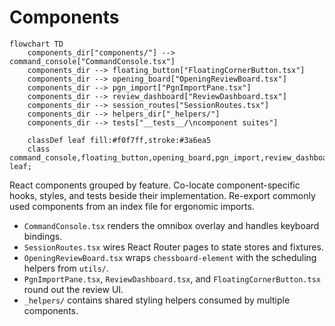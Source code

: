 # Components

```mermaid
flowchart TD
    components_dir["components/"] --> command_console["CommandConsole.tsx"]
    components_dir --> floating_button["FloatingCornerButton.tsx"]
    components_dir --> opening_board["OpeningReviewBoard.tsx"]
    components_dir --> pgn_import["PgnImportPane.tsx"]
    components_dir --> review_dashboard["ReviewDashboard.tsx"]
    components_dir --> session_routes["SessionRoutes.tsx"]
    components_dir --> helpers_dir["_helpers/"]
    components_dir --> tests["__tests__/\ncomponent suites"]

    classDef leaf fill:#f0f7ff,stroke:#3a6ea5
    class command_console,floating_button,opening_board,pgn_import,review_dashboard,session_routes,helpers_dir,tests leaf;
```

React components grouped by feature. Co-locate component-specific hooks, styles, and tests beside their implementation. Re-export commonly used components from an index file for ergonomic imports.

- `CommandConsole.tsx` renders the omnibox overlay and handles keyboard bindings.
- `SessionRoutes.tsx` wires React Router pages to state stores and fixtures.
- `OpeningReviewBoard.tsx` wraps `chessboard-element` with the scheduling helpers from `utils/`.
- `PgnImportPane.tsx`, `ReviewDashboard.tsx`, and `FloatingCornerButton.tsx` round out the review UI.
- `_helpers/` contains shared styling helpers consumed by multiple components.
